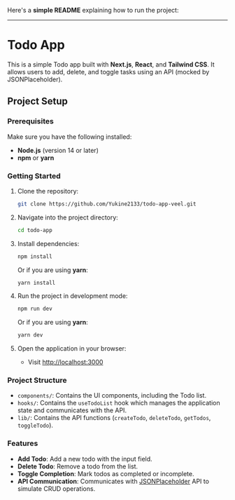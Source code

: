 Here's a **simple README** explaining how to run the project:

---

# Todo App

This is a simple Todo app built with **Next.js**, **React**, and **Tailwind CSS**. It allows users to add, delete, and toggle tasks using an API (mocked by JSONPlaceholder).

## Project Setup

### Prerequisites

Make sure you have the following installed:

- **Node.js** (version 14 or later)
- **npm** or **yarn**

### Getting Started

1. Clone the repository:

   ```bash
   git clone https://github.com/Yukine2133/todo-app-veel.git
   ```

2. Navigate into the project directory:

   ```bash
   cd todo-app
   ```

3. Install dependencies:

   ```bash
   npm install
   ```

   Or if you are using **yarn**:

   ```bash
   yarn install
   ```

4. Run the project in development mode:

   ```bash
   npm run dev
   ```

   Or if you are using **yarn**:

   ```bash
   yarn dev
   ```

5. Open the application in your browser:
   - Visit [http://localhost:3000](http://localhost:3000)

### Project Structure

- `components/`: Contains the UI components, including the Todo list.
- `hooks/`: Contains the `useTodoList` hook which manages the application state and communicates with the API.
- `lib/`: Contains the API functions (`createTodo`, `deleteTodo`, `getTodos`, `toggleTodo`).

### Features

- **Add Todo**: Add a new todo with the input field.
- **Delete Todo**: Remove a todo from the list.
- **Toggle Completion**: Mark todos as completed or incomplete.
- **API Communication**: Communicates with [JSONPlaceholder](https://jsonplaceholder.typicode.com/todos) API to simulate CRUD operations.
